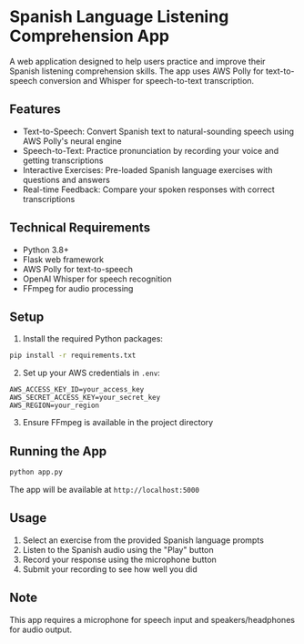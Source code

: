 # Spanish Language Listening Comprehension App

A web application designed to help users practice and improve their Spanish listening comprehension skills. The app uses AWS Polly for text-to-speech conversion and Whisper for speech-to-text transcription.

## Features

- Text-to-Speech: Convert Spanish text to natural-sounding speech using AWS Polly's neural engine
- Speech-to-Text: Practice pronunciation by recording your voice and getting transcriptions
- Interactive Exercises: Pre-loaded Spanish language exercises with questions and answers
- Real-time Feedback: Compare your spoken responses with correct transcriptions

## Technical Requirements

- Python 3.8+
- Flask web framework
- AWS Polly for text-to-speech
- OpenAI Whisper for speech recognition
- FFmpeg for audio processing

## Setup

1. Install the required Python packages:
```bash
pip install -r requirements.txt
```

2. Set up your AWS credentials in `.env`:
```
AWS_ACCESS_KEY_ID=your_access_key
AWS_SECRET_ACCESS_KEY=your_secret_key
AWS_REGION=your_region
```

3. Ensure FFmpeg is available in the project directory

## Running the App

```bash
python app.py
```

The app will be available at `http://localhost:5000`

## Usage

1. Select an exercise from the provided Spanish language prompts
2. Listen to the Spanish audio using the "Play" button
3. Record your response using the microphone button
4. Submit your recording to see how well you did

## Note

This app requires a microphone for speech input and speakers/headphones for audio output.
